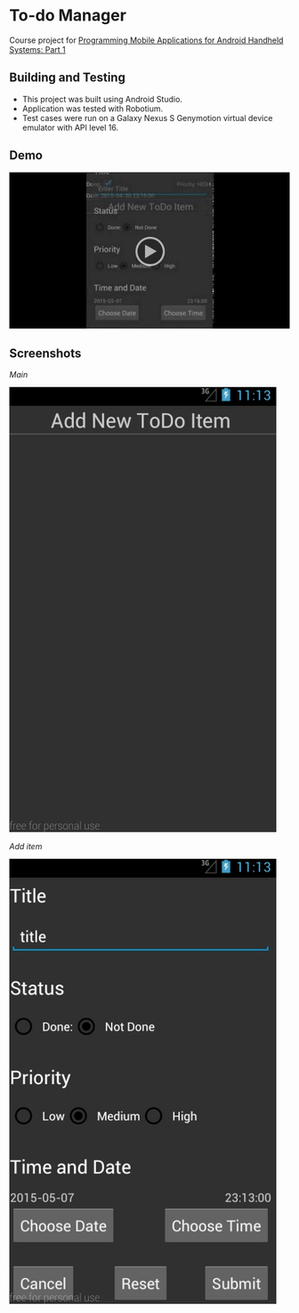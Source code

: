 # To-do Manager

Course project for [Programming Mobile Applications for Android Handheld Systems: Part 1](https://class.coursera.org/androidpart1-003)
 
## Building and Testing  

* This project was built using Android Studio. 
* Application was tested with Robotium. 
* Test cases were run on a Galaxy Nexus S Genymotion virtual device emulator with API level 16.  

## Demo

[![MetroFramework](https://raw.githubusercontent.com/lvncnt/ToDoManager/master/demo/play-demo.jpeg)](https://docs.google.com/file/d/0B8nQrefoHMpqUG5JOE0xVTREX3M/edit?pli=1)
 
## Screenshots

*Main*

![alt tag](https://raw.githubusercontent.com/lvncnt/ToDoManager/master/demo/main-demo.jpg)

*Add item*

![alt tag](https://raw.githubusercontent.com/lvncnt/ToDoManager/master/demo/add-item-demo.jpg)
  
